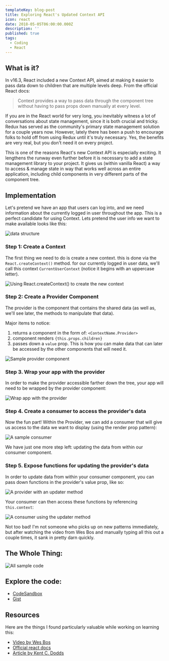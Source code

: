 ```yaml
---
templateKey: blog-post
title: Exploring React's Updated Context API
icon: react
date: 2018-05-05T06:00:00.000Z
description: ''
published: true
tags:
  - Coding
  - React
---
```


## What is it?

In v16.3, React included a new Context API, aimed at making it easier to pass data down to children that are multiple levels deep. From the official React docs:

> Context provides a way to pass data through the component tree without having to pass props down manually at every level.

If you are in the React world for very long, you inevitably witness a lot of conversations about state management, since it is both crucial and tricky. Redux has served as the community's primary state management solution for a couple years now. However, lately there has been a push to encourage folks to hold off from using Redux until it's truly necessary. Yes, the benefits are very real, but you don't need it on every project.

This is one of the reasons React's new Context API is especially exciting. It lengthens the runway even further before it is necessary to add a state management library to your project. It gives us (within vanilla React) a way to access & manage state in way that works well across an entire application, including child components in very different parts of the component tree.

## Implementation

Let's pretend we have an app that users can log into, and we need information about the currently logged in user throughout the app. This is a perfect candidate for using Context. Lets pretend the user info we want to make available looks like this:

![data structure](./01-data-structure.png)

### Step 1: Create a Context

The first thing we need to do is create a new context. this is done via the `React.createContext()` method. for our currently logged in user data, we'll call this context `CurrentUserContext` (notice it begins with an uppercase letter).

![Using React.createContext() to create the new context](./02-create-context.png)

### Step 2: Create a Provider Component

The provider is the component that contains the shared data (as well as, we'll see later, the methods to manipulate that data).

Major items to notice:

1.  returns a component in the form of: `<ContextName.Provider>`
2.  component renders `{this.props.children}`
3.  passes down a `value` prop. This is how you can make data that can later be accessed by the other components that will need it.

![Sample provider component](./03-provider.png)

### Step 3. Wrap your app with the provider

In order to make the provider accessible farther down the tree, your app will need to be wrapped by the provider component:

![Wrap app with the provider](./04-wrap-provider.png)

### Step 4. Create a consumer to access the provider's data

Now the fun part! Within the Provider, we can add a consumer that will give us access to the data we want to display (using the render prop pattern):

![A sample consumer](./05-consumer.png)

We have just one more step left: updating the data from within our consumer component.

### Step 5. Expose functions for updating the provider's data

In order to update data from within your consumer component, you can pass down functions in the provider's value prop, like so:

![A provider with an updater method](./06-provider-w-updater.png)

Your consumer can then access these functions by referencing `this.context`:

![A consumer using the updater method](./07-consumer-w-updater.png)

Not too bad! I'm not someone who picks up on new patterns immediately, but after watching the video from Wes Bos and manually typing all this out a couple times, it sank in pretty darn quickly.

## The Whole Thing:

![All sample code](./08-all.png)

## Explore the code:

- [CodeSandbox](https://codesandbox.io/s/4x5vv4x970)
- [Gist](https://gist.github.com/markadamfoster/bbaaf2e8e2f131eb1d848dcf167317f1)

## Resources

Here are the things I found particularly valuable while working on learning this:

- [Video by Wes Bos](https://wesbos.com/react-context/)
- [Official react docs](https://reactjs.org/docs/context.html)
- [Article by Kent C. Dodds](https://medium.com/dailyjs/reacts-%EF%B8%8F-new-context-api-70c9fe01596b)
